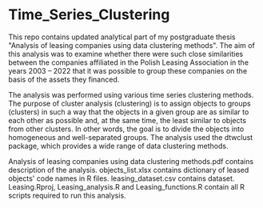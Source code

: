 # Time_Series_Clustering

This repo contains updated analytical part of my postgraduate thesis "Analysis of leasing companies using data clustering methods". The aim of this analysis was to examine whether there were such close similarities between the companies affiliated in the Polish Leasing Association in the years 2003 – 2022 that it was possible to group these companies on the basis of the assets they financed.

The analysis was performed using various time series clustering methods. The purpose of cluster analysis (clustering) is to assign objects to groups (clusters) in such a way that the objects in a given group are as similar to each other as possible and, at the same time, the least similar to objects from other clusters. In other words, the goal is to divide the objects into homogeneous and well-separated groups. The analysis used the dtwclust package, which provides a wide range of data clustering methods.

Analysis of leasing companies using data clustering methods.pdf contains description of the analysis.
objects_list.xlsx contains dictionary of leased objects' code names in R files.
leasing_dataset.csv contains dataset.
Leasing.Rproj, Leasing_analysis.R and Leasing_functions.R contain all R scripts required to run this analysis.

